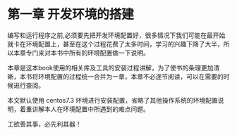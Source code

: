 # 第一章 开发环境的搭建

编写和运行程序之前,必须要先把开发环境配置好，很多情况下我们可能在最开始就卡在环境配置上，甚至在这个过程花费了太多时间，学习的兴趣下降了大半，所以本章专门来对本书中所有的环境配置做一下说明。

本章是这本book使用的相关库及工具的安装过程讲解，为了使书的条理更加清晰，本书将环境配置的过程统一合并为一章，本章不必逐节阅读，可以在需要的时候进行查阅。

本文默认使用 centos7.3 环境进行安装配置，省略了其他操作系统的环境配置说明，着重讲解本人在环境配置中所遇到的难点问题。

工欲善其事，必先利其器！